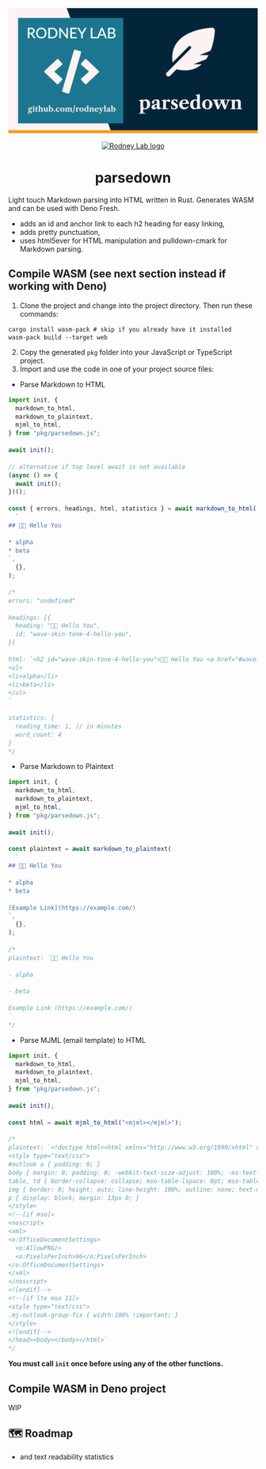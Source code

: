 <img src="./images/rodneylab-github-parsedown.png" alt="Rodney Lab parse down Github banner">

<p align="center">
  <a aria-label="Open Rodney Lab site" href="https://rodneylab.com" rel="nofollow noopener noreferrer">
    <img alt="Rodney Lab logo" src="https://rodneylab.com/assets/icon.png" width="60" />
  </a>
</p>
<h1 align="center">
  parsedown
</h1>

Light touch Markdown parsing into HTML written in Rust. Generates WASM and can
be used with Deno Fresh.

- adds an id and anchor link to each h2 heading for easy linking,
- adds pretty punctuation,
- uses html5ever for HTML manipulation and pulldown-cmark for Markdown parsing.

## Compile WASM (see next section instead if working with Deno)

1. Clone the project and change into the project directory. Then run these
   commands:

```shell
cargo install wasm-pack # skip if you already have it installed
wasm-pack build --target web
```

2. Copy the generated `pkg` folder into your JavaScript or TypeScript project.
3. Import and use the code in one of your project source files:

- Parse Markdown to HTML

```typescript
import init, {
  markdown_to_html,
  markdown_to_plaintext,
  mjml_to_html,
} from "pkg/parsedown.js";

await init();

// alternative if top level await is not available
(async () => {
  await init();
})();

const { errors, headings, html, statistics } = await markdown_to_html(
  `
## 👋🏽 Hello You

* alpha
* beta
`,
  {},
);

/*
errors: "undefined"

headings: [{
  heading: "👋🏽 Hello You",
  id: "wave-skin-tone-4-hello-you",
}]

html: `<h2 id="wave-skin-tone-4-hello-you">👋🏽 Hello You <a href="#wave-skin-tone-4-hello-you" class="heading-anchor">#</a></h2>
<ul>
<li>alpha</li>
<li>beta</li>
</ul>
`

statistics: {
  reading_time: 1, // in minutes
  word_count: 4
}
*/
```

- Parse Markdown to Plaintext

```typescript
import init, {
  markdown_to_html,
  markdown_to_plaintext,
  mjml_to_html,
} from "pkg/parsedown.js";

await init();

const plaintext = await markdown_to_plaintext(
  `
## 👋🏽 Hello You

* alpha
* beta

[Example Link](https://example.com/)
`,
  {},
);

/*
plaintext: `👋🏽 Hello You

- alpha

- beta

Example Link (https://example.com/)
`
*/
```

- Parse MJML (email template) to HTML

```typescript
import init, {
  markdown_to_html,
  markdown_to_plaintext,
  mjml_to_html,
} from "pkg/parsedown.js";

await init();

const html = await mjml_to_html("<mjml></mjml>");

/*
plaintext: `<!doctype html><html xmlns="http://www.w3.org/1999/xhtml" xmlns:v="urn:schemas-microsoft-com:vml" xmlns:o="urn:schemas-microsoft-com:office:office"><head><title></title><!--[if !mso]><!--><meta http-equiv="X-UA-Compatible" content="IE=edge"><!--<![endif]--><meta http-equiv="Content-Type" content="text/html; charset=UTF-8"><meta name="viewport" content="width=device-width, initial-scale=1">
<style type="text/css">
#outlook a { padding: 0; }
body { margin: 0; padding: 0; -webkit-text-size-adjust: 100%; -ms-text-size-adjust: 100%; }
table, td { border-collapse: collapse; mso-table-lspace: 0pt; mso-table-rspace: 0pt; }
img { border: 0; height: auto; line-height: 100%; outline: none; text-decoration: none; -ms-interpolation-mode: bicubic; }
p { display: block; margin: 13px 0; }
</style>
<!--[if mso]>
<noscript>
<xml>
<o:OfficeDocumentSettings>
  <o:AllowPNG/>
  <o:PixelsPerInch>96</o:PixelsPerInch>
</o:OfficeDocumentSettings>
</xml>
</noscript>
<![endif]-->
<!--[if lte mso 11]>
<style type="text/css">
.mj-outlook-group-fix { width:100% !important; }
</style>
<![endif]-->
</head><body></body></html>`
*/
```

**You must call `init` once before using any of the other functions.**

## Compile WASM in Deno project

WIP

## 🗺️ Roadmap

- and text readability statistics
